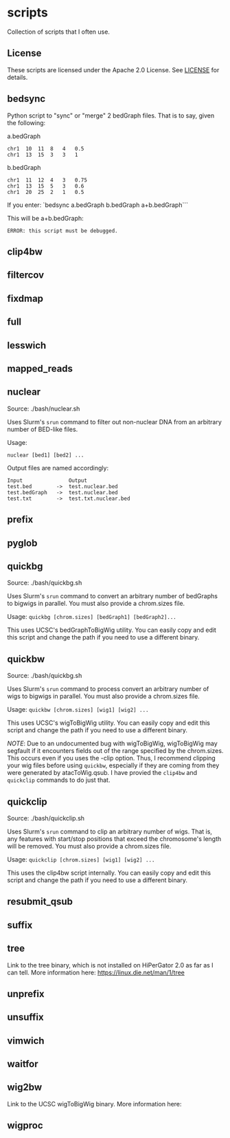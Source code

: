 # scripts

Collection of scripts that I often use.

## License

These scripts are licensed under the Apache 2.0 License. See [LICENSE](LICENSE) for details.

## bedsync
Python script to "sync" or "merge" 2 bedGraph files. That is to say, given the following:

a.bedGraph
```
chr1  10  11  8   4   0.5
chr1  13  15  3   3   1 
```

b.bedGraph
```
chr1  11  12  4   3   0.75
chr1  13  15  5   3   0.6
chr1  20  25  2   1   0.5
```

If you enter:
`bedsync a.bedGraph b.bedGraph a+b.bedGraph```

This will be a+b.bedGraph:
```
ERROR: this script must be debugged.
```

## clip4bw

## filtercov

## fixdmap

## full

## lesswich

## mapped_reads

## nuclear

Source: ./bash/nuclear.sh

Uses Slurm's `srun` command to filter out non-nuclear DNA from an arbitrary number of BED-like files. 

Usage:
```
nuclear [bed1] [bed2] ...
```

Output files are named accordingly:

```
Input               Output
test.bed        ->  test.nuclear.bed
test.bedGraph   ->  test.nuclear.bed
test.txt        ->  test.txt.nuclear.bed
```

## prefix
## pyglob
## quickbg

Source: ./bash/quickbg.sh

Uses Slurm's `srun` command to convert an arbitrary number of bedGraphs to bigwigs in parallel. 
You must also provide a chrom.sizes file. 

Usage:
```quickbg [chrom.sizes] [bedGraph1] [bedGraph2]...```

This uses UCSC's bedGraphToBigWig utility.
You can easily copy and edit this script and change the path if you need to use a different binary.

## quickbw

Source: ./bash/quickbg.sh

Uses Slurm's `srun` command to process convert an arbitrary number of wigs to bigwigs in parallel. 
You must also provide a chrom.sizes file. 

Usage:
```quickbw [chrom.sizes] [wig1] [wig2] ...```

This uses UCSC's wigToBigWig utility.
You can easily copy and edit this script and change the path if you need to use a different binary.

*NOTE*: Due to an undocumented bug with wigToBigWig, wigToBigWig may segfault if it encounters fields out of the range specified by the chrom.sizes. 
This occurs even if you uses the -clip option. 
Thus, I recommend clipping your wig files before using `quickbw`, especially if they are coming from they were generated by atacToWig.qsub. 
I have provied the `clip4bw` and `quickclip` commands to do just that. 

## quickclip

Source: ./bash/quickclip.sh

Uses Slurm's `srun` command to clip an arbitrary number of wigs.
That is, any features with start/stop positions that exceed the chromosome's length will be removed.
You must also provide a chrom.sizes file. 

Usage:
```quickclip [chrom.sizes] [wig1] [wig2] ...```

This uses the clip4bw script internally. 
You can easily copy and edit this script and change the path if you need to use a different binary.

## resubmit_qsub
## suffix
## tree

Link to the tree binary, which is not installed on HiPerGator 2.0 as far as I can tell.
More information here:
<https://linux.die.net/man/1/tree>

## unprefix
## unsuffix
## vimwich
## waitfor
## wig2bw

Link to the UCSC wigToBigWig binary.
More information here:

## wigproc
